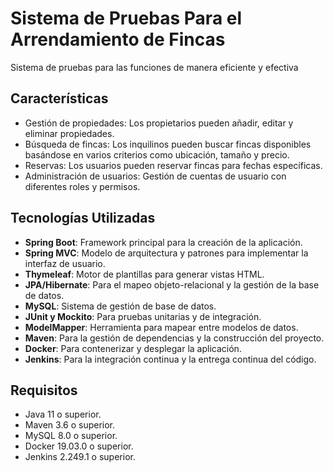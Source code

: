 # Sistema de Pruebas Para el Arrendamiento de Fincas

Sistema de pruebas para las funciones de manera eficiente y efectiva 
## Características

- Gestión de propiedades: Los propietarios pueden añadir, editar y eliminar propiedades.
- Búsqueda de fincas: Los inquilinos pueden buscar fincas disponibles basándose en varios criterios como ubicación, tamaño y precio.
- Reservas: Los usuarios pueden reservar fincas para fechas específicas.
- Administración de usuarios: Gestión de cuentas de usuario con diferentes roles y permisos.

## Tecnologías Utilizadas

- **Spring Boot**: Framework principal para la creación de la aplicación.
- **Spring MVC**: Modelo de arquitectura y patrones para implementar la interfaz de usuario.
- **Thymeleaf**: Motor de plantillas para generar vistas HTML.
- **JPA/Hibernate**: Para el mapeo objeto-relacional y la gestión de la base de datos.
- **MySQL**: Sistema de gestión de base de datos.
- **JUnit y Mockito**: Para pruebas unitarias y de integración.
- **ModelMapper**: Herramienta para mapear entre modelos de datos.
- **Maven**: Para la gestión de dependencias y la construcción del proyecto.
- **Docker**: Para contenerizar y desplegar la aplicación.
- **Jenkins**: Para la integración continua y la entrega continua del código.

## Requisitos

- Java 11 o superior.
- Maven 3.6 o superior.
- MySQL 8.0 o superior.
- Docker 19.03.0 o superior.
- Jenkins 2.249.1 o superior.
